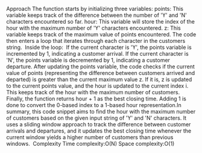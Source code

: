 Approach
The function starts by initializing three variables:
​
points: This variable keeps track of the difference between the number of 'Y' and 'N' characters encountered so far.
hour: This variable will store the index of the hour with the maximum number of 'Y' characters encountered.
z: This variable keeps track of the maximum value of points encountered.
The code then enters a loop that iterates through each character in the customers string.
​
Inside the loop:
​
If the current character is 'Y', the points variable is incremented by 1, indicating a customer arrival.
If the current character is 'N', the points variable is decremented by 1, indicating a customer departure.
After updating the points variable, the code checks if the current value of points (representing the difference between customers arrived and departed) is greater than the current maximum value z. If it is, z is updated to the current points value, and the hour is updated to the current index i. This keeps track of the hour with the maximum number of customers.
​
Finally, the function returns hour + 1 as the best closing time. Adding 1 is done to convert the 0-based index to a 1-based hour representation.
​
In summary, this code snippet aims to find the hour with the maximum number of customers based on the given input string of 'Y' and 'N' characters. It uses a sliding window approach to track the difference between customer arrivals and departures, and it updates the best closing time whenever the current window yields a higher number of customers than previous windows.
​
Complexity
Time complexity:O(N)
Space complexity:O(1)